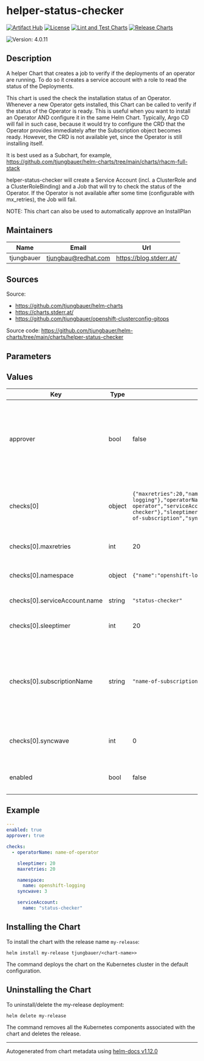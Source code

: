 

# helper-status-checker

  [![Artifact Hub](https://img.shields.io/endpoint?url=https://artifacthub.io/badge/repository/openshift-bootstraps)](https://artifacthub.io/packages/search?repo=openshift-bootstraps)
  [![License](https://img.shields.io/badge/License-Apache_2.0-blue.svg)](https://opensource.org/licenses/Apache-2.0)
  [![Lint and Test Charts](https://github.com/tjungbauer/helm-charts/actions/workflows/lint_and_test_charts.yml/badge.svg)](https://github.com/tjungbauer/helm-charts/actions/workflows/lint_and_test_charts.yml)
  [![Release Charts](https://github.com/tjungbauer/helm-charts/actions/workflows/release.yml/badge.svg)](https://github.com/tjungbauer/helm-charts/actions/workflows/release.yml)

  ![Version: 4.0.11](https://img.shields.io/badge/Version-4.0.11-informational?style=flat-square)

 

  ## Description

  A helper Chart that creates a job to verify if the deployments of an operator are running. To do so it creates a service account with a role to read the status of the Deployments.

This chart is used the check the installation status of an Operator.
Whenever a new Operator gets installed, this Chart can be called to verify if the status of the Operator is ready.
This is useful when you want to install an Operator AND configure it in the same Helm Chart. Typically, Argo CD will fail in such case,
because it would try to configure the CRD that the Operator provides immediately after the Subscription object becomes ready. However,
the CRD is not available yet, since the Operator is still installing itself.

It is best used as a Subchart, for example, https://github.com/tjungbauer/helm-charts/tree/main/charts/rhacm-full-stack

helper-status-checker will create a Service Account (incl. a ClusterRole and a ClusterRoleBinding) and a Job that will try to check the status of the Operator. If the Operator is not available after some time (configurable with mx_retries), the Job will fail.

NOTE: This chart can also be used to automatically approve an InstallPlan

## Maintainers

| Name | Email | Url |
| ---- | ------ | --- |
| tjungbauer | <tjungbau@redhat.com> | <https://blog.stderr.at/> |

## Sources
Source:
* <https://github.com/tjungbauer/helm-charts>
* <https://charts.stderr.at/>
* <https://github.com/tjungbauer/openshift-clusterconfig-gitops>

Source code: https://github.com/tjungbauer/helm-charts/tree/main/charts/helper-status-checker

## Parameters

## Values

| Key | Type | Default | Description |
|-----|------|---------|-------------|
| approver | bool | false | Enable automatic approval of an InstallPlan. Useful if the installation must be approved manually and you want to initially deploy the Operator using GitOps. |
| checks[0] | object | `{"maxretries":20,"namespace":{"name":"openshift-logging"},"operatorName":"name-of-operator","serviceAccount":{"name":"status-checker"},"sleeptimer":20,"subscriptionName":"name-of-subscription","syncwave":0}` | Name of operator to check. Use the value of the currentCSV (packagemanifest) but WITHOUT the version !! |
| checks[0].maxretries | int | 20 | Maximum number of retries before the checks will fail |
| checks[0].namespace | object | `{"name":"openshift-logging"}` | Namespace where the status-checker Job shall be scheduled. |
| checks[0].serviceAccount.name | string | `"status-checker"` | Name of the Service Account. |
| checks[0].sleeptimer | int | 20 | If the Operator is not yet ready wait this amount of seconds. |
| checks[0].subscriptionName | string | `"name-of-subscription"` | OPTIONAL: Name of subscription that shall be approved. In some cases the name of the Subscription is different to the name of the operator. @default --operatorName |
| checks[0].syncwave | int | 0 | Syncwave for the status-check Job. 0 is the recommended value. |
| enabled | bool | false | Enable or disable the status-checker configuration |

## Example

```yaml
---
enabled: true
approver: true

checks:
  - operatorName: name-of-operator

    sleeptimer: 20
    maxretries: 20

    namespace:
      name: openshift-logging
    syncwave: 3

    serviceAccount:
      name: "status-checker"
```

## Installing the Chart

To install the chart with the release name `my-release`:

```console
helm install my-release tjungbauer/<chart-name>>
```

The command deploys the chart on the Kubernetes cluster in the default configuration.

## Uninstalling the Chart

To uninstall/delete the my-release deployment:

```console
helm delete my-release
```

The command removes all the Kubernetes components associated with the chart and deletes the release.

----------------------------------------------
Autogenerated from chart metadata using [helm-docs v1.12.0](https://github.com/norwoodj/helm-docs/releases/v1.12.0)
